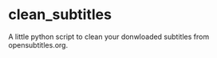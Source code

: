 # clean_subtitles
A little python script to clean your donwloaded subtitles from opensubtitles.org.
